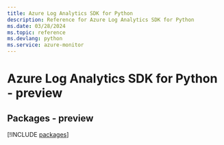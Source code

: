 ```yaml
---
title: Azure Log Analytics SDK for Python
description: Reference for Azure Log Analytics SDK for Python
ms.date: 03/28/2024
ms.topic: reference
ms.devlang: python
ms.service: azure-monitor
---
```

# Azure Log Analytics SDK for Python - preview
## Packages - preview
[!INCLUDE [packages](log-analytics-index.md)]
